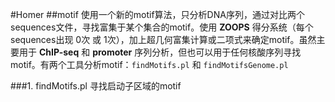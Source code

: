 #Homer
##motif
使用一个新的motif算法，只分析DNA序列，通过对比两个sequences文件，寻找富集于某个集合的motif。使用 **ZOOPS** 得分系统（每个sequences出现 0次 或 1次），加上超几何富集计算或二项式来确定motif。虽然主要用于 **ChIP-seq** 和 **promoter** 序列分析，但也可以用于任何核酸序列寻找motif。有两个工具分析motif：`findMotifs.pl` 和 `findMotifsGenome.pl`



###1. findMotifs.pl
寻找启动子区域的motif
